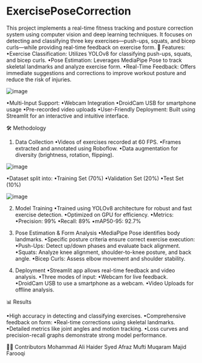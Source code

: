 # ExercisePoseCorrection
This project implements a real-time fitness tracking and posture correction system using computer vision and deep learning techniques. It focuses on detecting and classifying three key exercises—push-ups, squats, and bicep curls—while providing real-time feedback on exercise form.
🚀 Features:
  •Exercise Classification: Utilizes YOLOv8 for classifying push-ups, squats, and bicep curls.
  •Pose Estimation: Leverages MediaPipe Pose to track skeletal landmarks and analyze exercise form.
  •Real-Time Feedback: Offers immediate suggestions and corrections to improve workout posture and reduce the risk of injuries.

![image](https://github.com/user-attachments/assets/f5409f5d-e545-46f6-87c4-c31eb4b002c5)

  •Multi-Input Support:
        •Webcam Integration
        •DroidCam USB for smartphone usage
        •Pre-recorded video uploads
  •User-Friendly Deployment: Built using Streamlit for an interactive and intuitive interface.

🛠️ Methodology
1. Data Collection
    •Videos of exercises recorded at 60 FPS.
    •Frames extracted and annotated using Roboflow.
    •Data augmentation for diversity (brightness, rotation, flipping).

![image](https://github.com/user-attachments/assets/d0c44cb2-5ad9-462f-9224-b89a302045c7)

   •Dataset split into:
        •Training Set (70%)
        •Validation Set (20%)
        •Test Set (10%)

![image](https://github.com/user-attachments/assets/24efeb91-c1c0-4350-84ea-dc2c6da11886)


2. Model Training
    •Trained using YOLOv8 architecture for robust and fast exercise detection.
    •Optimized on GPU for efficiency.
    •Metrics:
        •Precision: 99%
        •Recall: 89%
        •mAP50-95: 92.7%

3. Pose Estimation & Form Analysis
    •MediaPipe Pose identifies body landmarks.
    •Specific posture criteria ensure correct exercise execution:
        •Push-Ups: Detect up/down phases and evaluate back alignment.
        •Squats: Analyze knee alignment, shoulder-to-knee posture, and back angle.
        •Bicep Curls: Assess elbow movement and shoulder stability.

4. Deployment
    •Streamlit app allows real-time feedback and video analysis.
    •Three modes of input:
        •Webcam for live feedback.
        •DroidCam USB to use a smartphone as a webcam.
        •Video Uploads for offline analysis.

📊 Results

   •High accuracy in detecting and classifying exercises.
   •Comprehensive feedback on form:
        •Real-time corrections using skeletal landmarks.
        •Detailed metrics like joint angles and motion tracking.
   •Loss curves and precision-recall graphs demonstrate strong model performance.

🧑‍💻 Contributors
  Mohammad Ali Haider 
  Syed Afraz 
  Mufti Muqaram Majid Farooqi 
